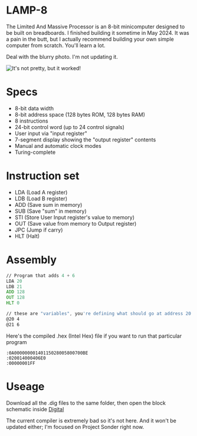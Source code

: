 # LAMP-8
The Limited And Massive Processor is an 8-bit minicomputer designed to be built on breadboards. I finished building it sometime in May 2024.
It was a pain in the butt, but I actually recommend building your own simple computer from scratch.
You'll learn a lot.

Deal with the blurry photo. I'm not updating it.

![It's not pretty, but it worked!](https://github.com/CT7-labs/LAMP-8/assets/83499017/b8112d98-68bd-46d7-9c9b-efc9fe01d840)

# Specs
- 8-bit data width
- 8-bit address space (128 bytes ROM, 128 bytes RAM)
- 8 instructions
- 24-bit control word (up to 24 control signals)
- User input via "input register"
- 7-segment display showing the "output register" contents
- Manual and automatic clock modes
- Turing-complete

# Instruction set
- LDA (Load A register)
- LDB (Load B register)
- ADD (Save sum in memory)
- SUB (Save "sum" in memory)
- STI (Store User Input register's value to memory)
- OUT (Save value from memory to Output register)
- JPC (Jump if carry)
- HLT (Halt)

# Assembly

```asm
// Program that adds 4 + 6
LDA 20
LDB 21
ADD 128
OUT 128
HLT 0

// these are "variables", you're defining what should go at address 20 and 21
@20 4
@21 6

```

Here's the compiled .hex (Intel Hex) file if you want to run that particular program
```hex
:0A00000000140115028005800700BE
:020014000406E0
:00000001FF

```

# Useage
Download all the .dig files to the same folder, then open the block schematic inside [Digital](https://github.com/hneemann/Digital)

The current compiler is extremely bad so it's not here. And it won't be updated either; I'm focused on Project Sonder right now.

